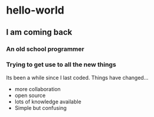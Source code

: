 # hello-world
## I am coming back
### An old school programmer
### Trying to get use to all the new things
Its been a while since I last coded. Things have changed...
* more collaboration
* open source
* lots of knowledge available
* Simple but confusing
